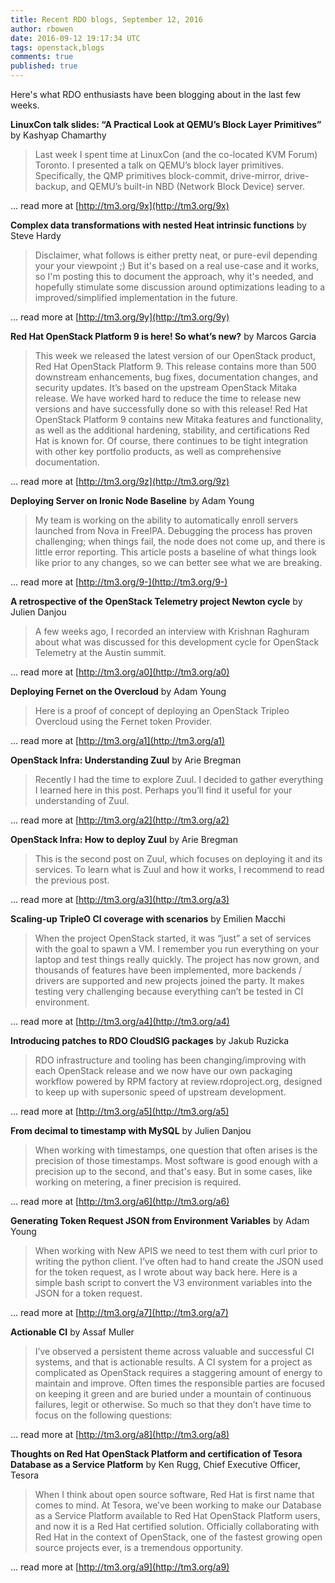 ```yaml
---
title: Recent RDO blogs, September 12, 2016
author: rbowen
date: 2016-09-12 19:17:34 UTC
tags: openstack,blogs
comments: true
published: true
---
```


Here's what RDO enthusiasts have been blogging about in the last few weeks.

**LinuxCon talk slides: “A Practical Look at QEMU’s Block Layer Primitives”** by Kashyap Chamarthy

> Last week I spent time at LinuxCon (and the co-located KVM Forum) Toronto. I presented a talk on QEMU’s block layer primitives. Specifically, the QMP primitives block-commit, drive-mirror, drive-backup, and QEMU’s built-in NBD (Network Block Device) server.

... read more at [http://tm3.org/9x](http://tm3.org/9x)

**Complex data transformations with nested Heat intrinsic functions** by Steve Hardy

> Disclaimer, what follows is either pretty neat, or pure-evil depending your your viewpoint ;)  But it's based on a real use-case and it works, so I'm posting this to document the approach, why it's needed, and hopefully stimulate some discussion around optimizations leading to a improved/simplified implementation in the future.

... read more at [http://tm3.org/9y](http://tm3.org/9y)

**Red Hat OpenStack Platform 9 is here! So what’s new?** by Marcos Garcia

> This week we released the latest version of our OpenStack product, Red Hat OpenStack Platform 9. This release contains more than 500 downstream enhancements, bug fixes, documentation changes, and security updates. It’s based on the upstream OpenStack Mitaka release. We have worked hard to reduce the time to release new versions and have successfully done so with this release! Red Hat OpenStack Platform 9 contains new Mitaka features and functionality, as well as the additional hardening, stability, and certifications Red Hat is known for. Of course, there continues to be tight integration with other key portfolio products, as well as comprehensive documentation.

... read more at [http://tm3.org/9z](http://tm3.org/9z)

**Deploying Server on Ironic Node Baseline** by Adam Young

> My team is working on the ability to automatically enroll servers launched from Nova in FreeIPA. Debugging the process has proven challenging;  when things fail, the node does not come up, and there is little error reporting.  This article posts a baseline of what things look like prior to any changes, so we can better see what we are breaking.

... read more at [http://tm3.org/9-](http://tm3.org/9-)

**A retrospective of the OpenStack Telemetry project Newton cycle** by Julien Danjou

> A few weeks ago, I recorded an interview with Krishnan Raghuram about what was discussed for this development cycle for OpenStack Telemetry at the Austin summit.

... read more at [http://tm3.org/a0](http://tm3.org/a0)

**Deploying Fernet on the Overcloud** by Adam Young

> Here is a proof of concept of deploying an OpenStack Tripleo Overcloud using the Fernet token Provider.

... read more at [http://tm3.org/a1](http://tm3.org/a1)

**OpenStack Infra: Understanding Zuul** by Arie Bregman

> Recently I had the time to explore Zuul. I decided to gather everything I learned here in this post. Perhaps you’ll find it useful for your understanding of Zuul.

... read more at [http://tm3.org/a2](http://tm3.org/a2)

**OpenStack Infra: How to deploy Zuul** by Arie Bregman

> This is the second post on Zuul, which focuses on deploying it and its services. To learn what is Zuul and how it works, I recommend to read the previous post.

... read more at [http://tm3.org/a3](http://tm3.org/a3)

**Scaling-up TripleO CI coverage with scenarios** by Emilien Macchi
 
> When the project OpenStack started, it was “just” a set of services with the goal to spawn a VM. I remember you run everything on your laptop and test things really quickly.
The project has now grown, and thousands of features have been implemented, more backends / drivers are supported and new projects joined the party.
It makes testing very challenging because everything can’t be tested in CI environment.

... read more at [http://tm3.org/a4](http://tm3.org/a4)

**Introducing patches to RDO CloudSIG packages** by Jakub Ruzicka

> RDO infrastructure and tooling has been changing/improving with each OpenStack release and we now have our own packaging workflow powered by RPM factory at review.rdoproject.org, designed to keep up with supersonic speed of upstream development.

... read more at [http://tm3.org/a5](http://tm3.org/a5)

**From decimal to timestamp with MySQL** by Julien Danjou

> When working with timestamps, one question that often arises is the precision of those timestamps. Most software is good enough with a precision up to the second, and that's easy. But in some cases, like working on metering, a finer precision is required.

... read more at [http://tm3.org/a6](http://tm3.org/a6)

**Generating Token Request JSON from Environment Variables** by Adam Young

> When working with New APIS we need to test them with curl prior to writing the python client. I’ve often had to hand create the JSON used for the token request, as I wrote about way back here.  Here is a simple bash script to convert the V3 environment variables into the JSON for a token request.

... read more at [http://tm3.org/a7](http://tm3.org/a7)

**Actionable CI** by Assaf Muller

> I’ve observed a persistent theme across valuable and successful CI systems, and that is actionable results.
> A CI system for a project as complicated as OpenStack requires a staggering amount of energy to maintain and improve. Often times the responsible parties are focused on keeping it green and are buried under a mountain of continuous failures, legit or otherwise. So much so that they don’t have time to focus on the following questions:

... read more at [http://tm3.org/a8](http://tm3.org/a8)

**Thoughts on Red Hat OpenStack Platform and certification of Tesora Database as a Service Platform** by 	Ken Rugg, Chief Executive Officer, Tesora

> When I think about open source software, Red Hat is first name that comes to mind. At Tesora, we’ve been working to make our Database as a Service Platform available to Red Hat OpenStack Platform users, and now it is a Red Hat certified solution. Officially collaborating with Red Hat in the context of OpenStack, one of the fastest growing open source projects ever, is a tremendous opportunity.

... read more at [http://tm3.org/a9](http://tm3.org/a9)

